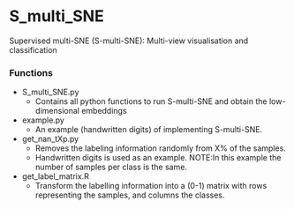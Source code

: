 # S_multi_SNE
Supervised multi-SNE  (S-multi-SNE): Multi-view visualisation and classification

### Functions
- S_multi_SNE.py
  - Contains all python functions to run S-multi-SNE and obtain the low-dimensional embeddings
- example.py
  - An example (handwritten digits) of implementing S-multi-SNE.
- get_nan_tXp.py
  - Removes the labeling information randomly from X% of the samples. 
  - Handwritten digits is used as an example. NOTE:In this example the number of samples per class is the same. 
- get_label_matrix.R
  - Transform the labelling information into a (0-1) matrix with rows representing the samples, and columns the classes. 
